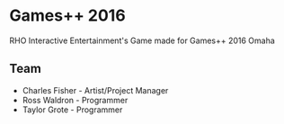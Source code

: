# Games++ 2016
RHO Interactive Entertainment's Game made for Games++ 2016 Omaha

## Team
* Charles Fisher - Artist/Project Manager
* Ross Waldron - Programmer
* Taylor Grote - Programmer
